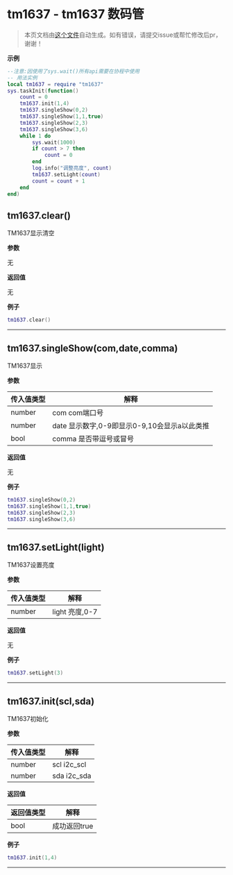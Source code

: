 # tm1637 - tm1637 数码管

> 本页文档由[这个文件](https://gitee.com/openLuat/LuatOS/tree/master/luat/../script/libs/tm1637/tm1637.lua)自动生成。如有错误，请提交issue或帮忙修改后pr，谢谢！

**示例**

```lua
--注意:因使用了sys.wait()所有api需要在协程中使用
-- 用法实例
local tm1637 = require "tm1637"
sys.taskInit(function()
    count = 0
    tm1637.init(1,4)
    tm1637.singleShow(0,2)
    tm1637.singleShow(1,1,true)
    tm1637.singleShow(2,3)
    tm1637.singleShow(3,6)
    while 1 do
        sys.wait(1000)
        if count > 7 then
            count = 0
        end
        log.info("调整亮度", count)
        tm1637.setLight(count)
        count = count + 1
    end
end)

```

## tm1637.clear()

TM1637显示清空

**参数**

无

**返回值**

无

**例子**

```lua
tm1637.clear()

```

---

## tm1637.singleShow(com,date,comma)

TM1637显示

**参数**

|传入值类型|解释|
|-|-|
|number|com com端口号|
|number|date 显示数字,0-9即显示0-9,10会显示a以此类推|
|bool|comma 是否带逗号或冒号|

**返回值**

无

**例子**

```lua
tm1637.singleShow(0,2)
tm1637.singleShow(1,1,true)
tm1637.singleShow(2,3)
tm1637.singleShow(3,6)

```

---

## tm1637.setLight(light)

TM1637设置亮度

**参数**

|传入值类型|解释|
|-|-|
|number|light 亮度,0-7|

**返回值**

无

**例子**

```lua
tm1637.setLight(3)

```

---

## tm1637.init(scl,sda)

TM1637初始化

**参数**

|传入值类型|解释|
|-|-|
|number|scl i2c_scl|
|number|sda i2c_sda|

**返回值**

|返回值类型|解释|
|-|-|
|bool|成功返回true|

**例子**

```lua
tm1637.init(1,4)

```

---

